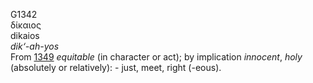 <body>
  <p>G1342<br>  δίκαιος  <br> dikaios  <br><i>dik‘-ah-yos </i><br>From <a href="g1349.htm">1349</a>  <i>equitable</i> (in character or act); by implication <i>innocent</i>, <i>holy</i> (absolutely or relatively): - just, meet, right (-eous).<br></p>
 </body>